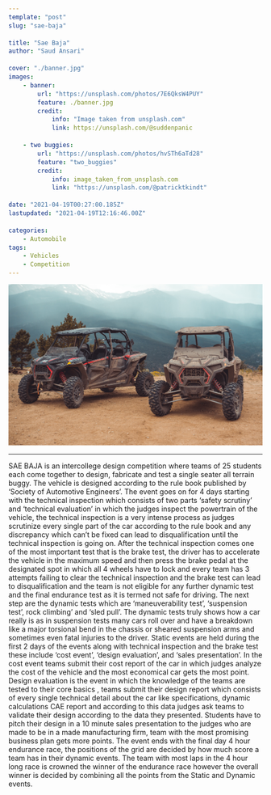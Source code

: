 ```yaml
---
template: "post"
slug: "sae-baja"

title: "Sae Baja"
author: "Saud Ansari"

cover: "./banner.jpg"
images:
    - banner:
        url: "https://unsplash.com/photos/7E6QksW4PUY"
        feature: ./banner.jpg
        credit:
            info: "Image taken from unsplash.com"
            link: https://unsplash.com/@suddenpanic

    - two buggies:
        url: "https://unsplash.com/photos/hvSTh6aTd28"
        feature: "two_buggies"
        credit: 
            info: image_taken_from_unsplash.com
            link: "https://unsplash.com/@patricktkindt"

date: "2021-04-19T00:27:00.185Z"
lastupdated: "2021-04-19T12:16:46.00Z"

categories: 
    - Automobile
tags:
    - Vehicles
    - Competition
---
```


![two buggies](./two-buggies.jpg)

---

SAE BAJA is an intercollege design competition where teams of 25 students each come together to design, fabricate and test a single seater all terrain buggy. The vehicle is designed according to the rule book published by ‘Society of Automotive Engineers’. The event goes on for 4 days starting with the technical inspection which consists of two parts ‘safety scrutiny’ and ‘technical evaluation’ in which the judges inspect the powertrain of the vehicle, the technical inspection is a very intense process as judges scrutinize every single part of the car according to the rule book and any discrepancy which can’t be fixed can lead to disqualification until the technical inspection is going on. After the technical inspection comes one of the most important test that is the brake test, the driver has to accelerate the vehicle in the maximum speed and then press the brake pedal at the designated spot in which all 4 wheels have to lock and every team has 3 attempts failing to clear the technical inspection and the brake test can lead to disqualification and the team is not eligible for any further dynamic test and the final endurance test as it is termed not safe for driving. 
The next step are the dynamic tests which are ‘maneuverability test’, ‘suspension test’, rock climbing’ and ‘sled pull’. The dynamic tests truly shows how a car really is as in suspension tests many cars roll over and have a breakdown like a major torsional bend in the chassis or sheared suspension arms and sometimes even fatal injuries to the driver. 
Static events are held during the first 2 days of the events along with technical inspection and the brake test these include ‘cost event’, ‘design evaluation’, and ‘sales presentation’. In the cost event teams submit their cost report of the car in which judges analyze the cost of the vehicle and the most economical car gets the most point. Design evaluation is the event in which the knowledge of the teams are tested to their core basics , teams submit their design report which consists of every single technical detail about the car like specifications, dynamic calculations CAE report and according to this data judges ask teams to validate their design according to the data they presented. Students have to pitch their design in a 10 minute sales presentation to the judges who are made to be in a made manufacturing firm, team with the most promising business plan gets more points.
The event ends with the final day 4 hour endurance race, the positions of the grid are decided by how much score a team has in their dynamic events. The team with most laps in the 4 hour long race is crowned the winner of the endurance race however the overall winner is decided by combining all the points from the Static and Dynamic events.


